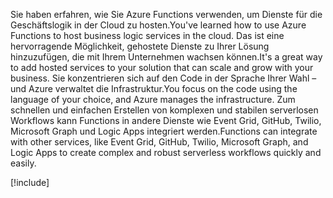 <span data-ttu-id="8695c-101">Sie haben erfahren, wie Sie Azure Functions verwenden, um Dienste für die Geschäftslogik in der Cloud zu hosten.</span><span class="sxs-lookup"><span data-stu-id="8695c-101">You've learned how to use Azure Functions to host business logic services in the cloud.</span></span> <span data-ttu-id="8695c-102">Das ist eine hervorragende Möglichkeit, gehostete Dienste zu Ihrer Lösung hinzuzufügen, die mit Ihrem Unternehmen wachsen können.</span><span class="sxs-lookup"><span data-stu-id="8695c-102">It's a great way to add hosted services to your solution that can scale and grow with your business.</span></span> <span data-ttu-id="8695c-103">Sie konzentrieren sich auf den Code in der Sprache Ihrer Wahl – und Azure verwaltet die Infrastruktur.</span><span class="sxs-lookup"><span data-stu-id="8695c-103">You focus on the code using the language of your choice, and Azure manages the infrastructure.</span></span> <span data-ttu-id="8695c-104">Zum schnellen und einfachen Erstellen von komplexen und stabilen serverlosen Workflows kann Functions in andere Dienste wie Event Grid, GitHub, Twilio, Microsoft Graph und Logic Apps integriert werden.</span><span class="sxs-lookup"><span data-stu-id="8695c-104">Functions can integrate with other services, like Event Grid, GitHub, Twilio, Microsoft Graph, and Logic Apps to create complex and robust serverless workflows quickly and easily.</span></span>

[!include[](../../../includes/azure-sandbox-cleanup.md)]